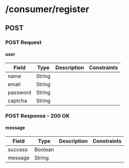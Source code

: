 
# /consumer/register


## POST


### POST Request

#### user

Field | Type | Description | Constraints
----- | ---- | ----------- | -----------
name | String |  | 
email | String |  | 
password | String |  | 
captcha | String |  | 


### POST Response - 200 OK

#### message

Field | Type | Description | Constraints
----- | ---- | ----------- | -----------
success | Boolean |  | 
message | String |  | 

